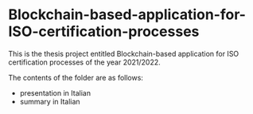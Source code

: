 # Blockchain-based-application-for-ISO-certification-processes

This is the thesis project entitled Blockchain-based application for ISO certification processes of the year 2021/2022.

The contents of the folder are as follows:

- presentation in Italian
- summary in Italian

